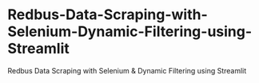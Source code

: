 # Redbus-Data-Scraping-with-Selenium-Dynamic-Filtering-using-Streamlit
Redbus Data Scraping with Selenium &amp; Dynamic Filtering using Streamlit
